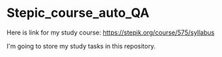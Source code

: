 # Stepic_course_auto_QA

Here is link for my study course:
https://stepik.org/course/575/syllabus

I'm going to store my study tasks in this repository.